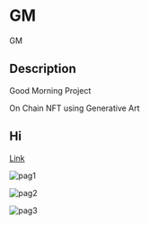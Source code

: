 # GM
GM

## Description
Good Morning Project

On Chain NFT using Generative Art

## Hi

[Link](https://hanjungwoo1102.github.io/GM)

![pag1](https://hanjungwoo1102.github.io/GM/resources/page1.png)

![pag2](https://hanjungwoo1102.github.io/GM/resources/page2.png)

![pag3](https://hanjungwoo1102.github.io/GM/resources/page3.png)
